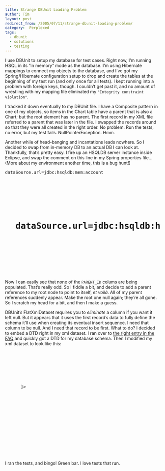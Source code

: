 ```yaml
---
title: Strange DBUnit Loading Problem
author: Tim
layout: post
redirect_from: /2005/07/11/strange-dbunit-loading-problem/
category:  Perplexed
tags:
  - dbunit
  - solutions
  - testing
---
```

I use DBUnit to setup my database for test cases. Right now, I&#8217;m running HSQL in its &#8220;in memory&#8221; mode as the database. I&#8217;m using Hibernate mappings to connect my objects to the database, and I&#8217;ve got my Spring/Hibernate configuration setup to drop and create the tables at the beginning of my test run (and only once for all tests). I kept running into a problem with foreign keys, though. I couldn&#8217;t get past it, and no amount of wrestling with my mapping file eliminated my `"Integrity constraint violation"`.

I tracked it down eventually to my DBUnit file. I have a Composite pattern in one of my objects, so items in the Chart table have a parent that is also a Chart; but the root element has no parent. The first record in my XML file referred to a parent that was later in the file. I swapped the records around so that they were all created in the right order. No problem. Run the tests, no error, but my test fails. NullPointerException. Hmm.

Another while of head-banging and incantations leads nowhere. So I decided to swap from in-memory DB to an actual DB I can look at. Thankfully, that&#8217;s pretty easy. I fire up an HSQLDB server instance inside Eclipse, and swap the comment on this line in my Spring properties file&#8230; (More about my environment another time, this is a bug hunt!)

<pre>dataSource.url=jdbc:hsqldb:mem:account</p>



<h1>
  dataSource.url=jdbc:hsqldb:hsql://localhost:1701/
</h1>



<p>
  </pre>

</p>


<p>
  Now I can easily see that none of the <code>PARENT_ID</code> colums are being populated.  That&#8217;s really odd.  So I fiddle a bit, and decide to add a parent reference to my root node to point to itself, <span lang="fr"><em>et voilà</em></span>.  All of my parent references suddenly appear.  Make the root one null again; they&#8217;re all gone.  So I scratch my head for a bit, and then I make a guess.
</p>


<p>
  DBUnit&#8217;s FlatXmlDataset requires you to <em>eliminate</em> a column if you want it left null.  But it appears that it uses the first record&#8217;s data to fully define the schema it&#8217;ll use when creating its eventual insert sequence.  I need that column to be null.  And I need that record to be first.  What to do?  I decided to embed a DTD right in my xml dataset.  I ran over to <a title=" How to generate a DTD representing my database schema" href="http://www.dbunit.org/faq.html#generatedtd">the right entry in the FAQ</a> and quickly got a DTD for my database schema.  Then I modified my xml dataset to look like this:
</p>


<p>
  <pre>
<?xml version='1.0' encoding='UTF-8'?>




<p>
  <!ELEMENT dataset (
      CHART*)>
  <!ELEMENT CHART EMPTY>
  <!ATTLIST CHART
      ID CDATA #REQUIRED
      PARENT_ID CDATA #IMPLIED
      CHART_NUMBER CDATA #REQUIRED
      DESCRIPTION CDATA #REQUIRED
      OPEN_DATE CDATA #REQUIRED
      CLOSE_DATE CDATA #IMPLIED
  >
      ]>
</p>



<p>
  <dataset>
    <chart ID='12' CHART_NUMBER='12000' DESCRIPTION='Simple description' OPEN_DATE='2004-01-01 00:00:00.0'/>
    <chart ID='15' CHART_NUMBER='12100' PARENT_ID='12' DESCRIPTION='Sub chart' OPEN_DATE='2004-01-01 00:00:00.0'/>
    <chart ID='16' CHART_NUMBER='12110' PARENT_ID='15' DESCRIPTION='Sub sub chart' OPEN_DATE='2004-01-01 00:00:00.0'/>
    <chart ID='17' CHART_NUMBER='12200' PARENT_ID='12' DESCRIPTION='Sub chart 2' OPEN_DATE='2004-01-01 00:00:00.0'/>
    <chart ID='18' CHART_NUMBER='12210' PARENT_ID='17' DESCRIPTION='Sub sub chart 2' OPEN_DATE='2004-01-01 00:00:00.0'/>
  </dataset>
  </pre>

</p>


<p>
  I ran the tests, and bingo!  Green bar.  I love tests that run.
</p>
